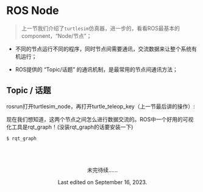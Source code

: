 # ROS Node

> 上一节我们介绍了`turtlesim`仿真器，进一步的，看看ROS最基本的component，“Node/节点”；


 
- 不同的节点运行不同的程序，同时节点间需要通讯，交流数据来让整个系统有机运行；
 
- ROS提供的 “Topic/话题” 的通讯机制，是最常用的节点间通讯方法；




## Topic / 话题
rosrun打开turtlesim_node，再打开turtle_teleop_key（上一节最后讲的操作）:


现在我们想知道，这两个节点之间怎么进行数据交流的。ROS中一个好用的可视化工具是rqt_graph！(没装rqt_graph的话要安装一下)

```
$ rqt_graph
```







<br>
<br>
<br>

<center>
未完待续......
</center>

<center>

Last edited on September 16, 2023.
</center>

<br>
<br>
<br>
